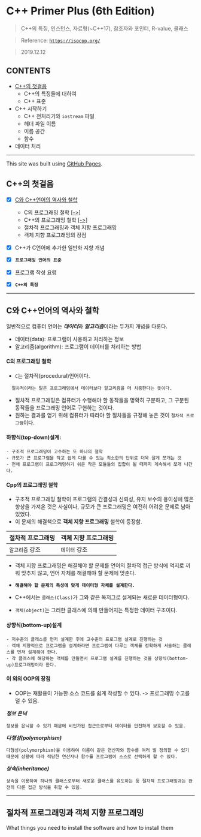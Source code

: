 # C++ Primer Plus (6th Edition)

> C++의 특징, 인스턴스, 자료형(~C++17), 참조자와 포인터, R-value, 클래스 

> Reference: <a href="https://isocpp.org/" target="_blank">`https://isocpp.org/`</a>

> 2019.12.12


## **CONTENTS**
- <a href="#c의-첫걸음">C++의 첫걸음</a>
  - C++의 특징들에 대하여
  - C++ 표준
- C++ 시작하기
  - C++ 전처리기와 `iostream` 파일
  - 헤더 파일 이름
  - 이름 공간
  - 함수
- 데이터 처리

---

This site was built using [GitHub Pages](https://pages.github.com/).

## C++의 첫걸음

- [x] <a href="#c와-c언어의-역사와-철학">C와 C++언어의 역사와 철학</a>
  - C의 프로그래밍 철학 <a href="#c의-프로그래밍-철학">[->]</a>
  - C++의 프로그래밍 철학 <a href="#cpp의-프로그래밍-철학">[->]</a>
  - 절차적 프로그래밍과 객체 지향 프로그래밍
  - 객체 지향 프로그래밍의 장점
  
- [x] C++가 C언어에 추가한 일반화 지향 개념
- [x] **`프로그래밍 언어의 표준`**
- [x] 프로그램 작성 요령
- [x] **`C++의 특징`**


---


C와 C++언어의 역사와 철학
---

일반적으로 컴퓨터 언어는 ***데이터***와 ***알고리즘***이라는 두가지 개념을 다룬다.

- 데이터(data): 프로그램이 사용하고 처리하는 정보
- 알고리즘(algorithm): 프로그램이 데이터를 처리하는 방법

<h4 id = "C_sec">C의 프로그래밍 철학</h4>

- `C`는 절차적(procedural)언어이다.
```   
  절차적이라는 말은 프로그래밍에서 데이터보다 알고리즘을 더 치중한다는 뜻이다. 
```
- 절차적 프로그래밍은 컴퓨터가 수행해야 할 동작들을 명확히 구분하고, 그 구분된 동작들을 프로그래밍 언어로 구현하는 것이다.
- 원하는 결과를 얻기 위해 컴퓨터가 따라야 할 절차들을 규정해 놓은 것이 `절차적 프로그램`이다.

#### 하향식(top-down)설계: 

```
- 구조적 프로그래밍이 고수하는 또 하나의 철학 
- 규모가 큰 프로그램을 작고 쉽게 다룰 수 있는 최소한의 단위로 더욱 잘게 쪼개는 것 
- 전체 프로그램이 프로그래밍하기 쉬운 작은 모듈들의 집합이 될 때까지 계속해서 쪼개 나간다. 
```

<h4 id = "Cpp_sec">Cpp의 프로그래밍 철학</h4>

- 구조적 프로그래밍 철학이 프로그램의 간결성과 신뢰성, 유지 보수의 용이성에 많은 향상을 가져온 것은 사실이나, 규모가 큰 프로그래밍은 여전히 어려운 문제로 남아 있었다. 
- 이 문제의 해결책으로 **객체 지향 프로그래밍** 철학이 등장함.

| 절차적 프로그래밍 | 객체 지향 프로그래밍 |
| --- | --- |
| `알고리즘` 강조 | `데이터` 강조 |

- 객체 지향 프로그래밍은 해결해야 할 문제를 언어의 절차적 접근 방식에 억지로 끼워 맞추지 않고, 언어 자체를 해결해야 할 문제에 맞춘다.
- **`해결해야 할 문제의 특성에 맞게 데이터형 자체를 설계한다.`**

- C++에서는 `클래스(Class)`가 그와 같은 목저그로 설계되는 새로운 데이터형이다.
- `객체(object)`는 그러한 클래스에 의해 만들어지는 특정한 데이터 구조이다.

#### 상향식(bottom-up)설계

```
- 저수준의 클래스를 먼저 설계한 후에 고수준의 프로그램 설계로 진행하는 것 
- 객체 지향적으로 프로그램을 설계하라면 프로그램이 다루는 객체를 정확하게 서술하는 클래스를 먼저 설계해야 한다. 
- 각 클래스에 해당하는 객체를 만들면서 프로그램 설계를 진행하는 것을 상향식(bottom-up)프로그래밍이라 한다.
```

#### 이 외의 OOP의 장점

- OOP는 재활용이 가능한 소스 코드를 쉽게 작성할 수 있다. -> 프로그래밍 수고를 덜 수 있음.

***정보 은닉***
```
정보를 은닉할 수 있기 때문에 비인가된 접근으로부터 데이터를 안전하게 보호할 수 있음.
```

***다형성(polymorphism)***
```
다형성(polymorphism)을 이용하여 이름이 같은 연산자와 함수를 여러 벌 정의할 수 있기 때문에 상황에 따라 적당한 연산자나 함수를 프로그램이 스스로 선택하게 할 수 있다.
```

***상속(inheritance)***
```
상속을 이용하여 하나의 클래스로부터 새로운 클래스를 유도하는 등 절차적 프로그래밍과는 완전히 다른 접근 방식을 취할 수 있음.
```



---


절차적 프로그래밍과 객체 지향 프로그래밍
---

What things you need to install the software and how to install them

